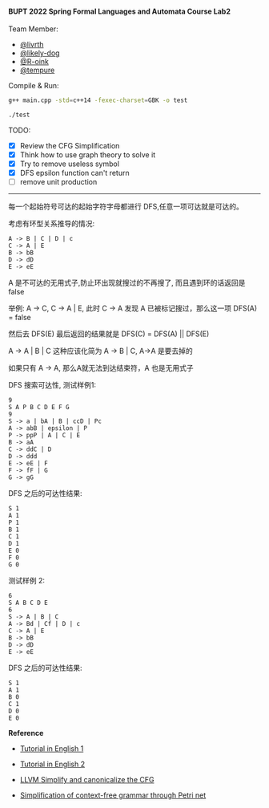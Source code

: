 #### BUPT 2022 Spring Formal Languages and Automata Course Lab2

Team Member:
- [@livrth](https://github.com/livrth)
- [@likely-dog](https://github.com/likely-dog)
- [@R-oink](https://github.com/R-oink)
- [@tempure](https://github.com/tempure)

Compile & Run:
```bash
g++ main.cpp -std=c++14 -fexec-charset=GBK -o test

./test
```

TODO:
- [x] Review the CFG Simplification
- [x] Think how to use graph theory to solve it
- [x] Try to remove useless symbol
- [x] DFS epsilon function can't return
- [ ] remove unit production

--- 

每一个起始符号可达的起始字符字母都进行 DFS,任意一项可达就是可达的。

考虑有环型关系推导的情况:
```
A -> B | C | D | c
C -> A | E
B -> bB
D -> dD 
E -> eE
```
A 是不可达的无用式子,防止环出现就搜过的不再搜了, 而且遇到环的话返回是 false

举例: A -> C, C -> A | E, 此时 C -> A 发现 A 已被标记搜过，那么这一项 DFS(A) = false

然后去 DFS(E) 最后返回的结果就是 DFS(C) = DFS(A) || DFS(E)

A -> A | B | C 这种应该化简为 A -> B | C, A->A 是要去掉的

如果只有 A -> A, 那么A就无法到达结束符，A 也是无用式子

DFS 搜索可达性, 测试样例1:
```
9
S A P B C D E F G
9
S -> a | bA | B | ccD | Pc
A -> abB | epsilon | P
P -> ppP | A | C | E
B -> aA
C -> ddC | D
D -> ddd
E -> eE | F
F -> fF | G
G -> gG
```
DFS 之后的可达性结果:
```
S 1
A 1
P 1
B 1
C 1
D 1
E 0
F 0
G 0
```
测试样例 2:
```
6
S A B C D E
6
S -> A | B | C
A -> Bd | Cf | D | c
C -> A | E
B -> bB
D -> dD 
E -> eE
```
DFS 之后的可达性结果:
```
S 1
A 1
B 0
C 1
D 0
E 0
```

__Reference__

- [Tutorial in English 1](https://www.javatpoint.com/automata-simplification-of-cfg)

- [Tutorial in English 2](https://www.tutorialspoint.com/automata_theory/cfg_simplification.htm)

- [LLVM  Simplify and canonicalize the CFG](https://llvm.org/doxygen/SimplifyCFG_8h_source.html)

- [Simplification of context-free grammar through Petri net](https://www.academia.edu/5233442/Simplification_of_context_free_grammar_through_Petri_net)
